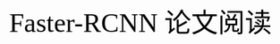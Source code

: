 <!-- update 论文笔记  faster-rcnn-->
<div align=center><font color=black size=14 face="黑体" > Faster-RCNN 论文阅读</font></div>
